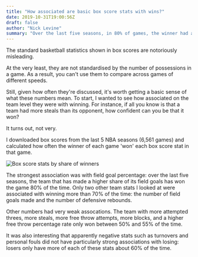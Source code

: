 ```yaml
---
title: "How associated are basic box score stats with wins?"
date: 2019-10-31T19:00:56Z
draft: false
author: "Nick Levine"
summary: "Over the last five seasons, in 80% of games, the winner had a higher field goal percentage. Many other stats showed much weaker associations."
---
```


The standard basketball statistics shown in box scores are notoriously misleading. 

At the very least, they are not standardised by the number of possessions in a game. As a result, you can't use them to compare across games of different speeds. 

Still, given how often they're discussed, it's worth getting a basic sense of what these numbers mean. To start, I wanted to see how associated on the team level they were with winning. For instance, if all you know is that a team had more steals than its opponent, how confident can you be that it won? 

It turns out, not very.

I downloaded box scores from the last 5 NBA seasons (6,561 games) and calculated how often the winner of each game 'won' each box score stat in that game. 

![Box score stats by share of winners](/img/01_box_score_winners.svg)

The strongest association was with field goal percentage: over the last five seasons, the team that has made a higher share of its field goals has won the game 80% of the time. Only two other team stats I looked at were associated with winning more than 70% of the time: the number of field goals made and the number of defensive rebounds. 

Other numbers had very weak assocations. The team with more attempted threes, more steals, more free throw attempts, more blocks, and a higher free throw percentage rate only won between 50% and 55% of the time. 

It was also interesting that apparently negative stats such as turnovers and personal fouls did not have particularly strong associations with losing: losers only have more of each of these stats about 60% of the time. 